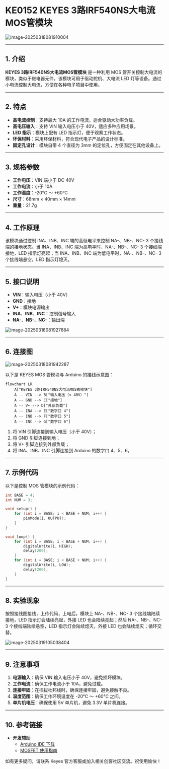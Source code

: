 # KE0152 KEYES 3路IRF540NS大电流MOS管模块

![image-20250318081910004](media/image-20250318081910004.png)

---

## 1. 介绍
**KEYES 3路IRF540NS大电流MOS管模块** 是一种利用 MOS 管开关控制大电流的模块，类似于继电器元件。该模块可用于驱动舵机、大电流 LED 灯等设备。通过小电流控制大电流，方便在各种电子项目中使用。

---

## 2. 特点
- **高电流控制**：支持最大 10A 的工作电流，适合驱动大功率负载。
- **高电压输入**：支持 VIN 输入电压小于 40V，适应多种应用场景。
- **LED 指示**：模块上配有 LED 指示灯，便于观察工作状态。
- **环保材料**：采用环保材料，符合现代电子产品的设计标准。
- **固定孔设计**：模块自带 4 个直径为 3mm 的定位孔，方便固定在其他设备上。

---

## 3. 规格参数
- **工作电压**：VIN 端小于 DC 40V  
- **工作电流**：小于 10A  
- **工作温度**：-20℃ ～ +60℃  
- **尺寸**：68mm × 40mm × 14mm  
- **重量**：21.7g  

---

## 4. 工作原理
该模块通过控制 INA、INB、INC 端的高低电平来控制 NA-、NB-、NC- 3 个接线端的接地状态。当 INA、INB、INC 端为高电平时，NA-、NB-、NC- 3 个接线端接地，LED 指示灯亮起；当 INA、INB、INC 端为低电平时，NA-、NB-、NC- 3 个接线端悬空，LED 指示灯熄灭。

---

## 5. 接口说明
- **VIN**：输入电压（小于 40V）
- **GND**：接地
- **V+**：模块电源输出
- **INA**、**INB**、**INC**：控制信号输入
- **NA-**、**NB-**、**NC-**：输出端

![image-20250318081927684](media/image-20250318081927684.png)

---

## 6. 连接图

![image-20250318081942287](media/image-20250318081942287.png)

以下是 KEYES MOS 管模块与 Arduino 的接线示意图：

```mermaid
flowchart LR
    A["KEYES 3路IRF540NS大电流MOS管模块"] 
    A -- VIN --> B["输入电压（< 40V）"]
    A -- GND --> C["接地"]
    A -- V+ --> D["外部负载"]
    A -- INA --> E["数字口 4"]
    A -- INB --> F["数字口 5"]
    A -- INC --> G["数字口 6"]
```

1. 将 VIN 引脚连接到输入电压（小于 40V）；
2. 将 GND 引脚连接到地；
3. 将 V+ 引脚连接到外部负载；
4. 将 INA、INB、INC 引脚连接到 Arduino 的数字口 4、5、6。

---

## 7. 示例代码
以下是控制 MOS 管模块的示例代码：

```cpp
int BASE = 4; 
int NUM = 3; 

void setup() {
    for (int i = BASE; i < BASE + NUM; i++) {
        pinMode(i, OUTPUT); 
    }
}

void loop() {
    for (int i = BASE; i < BASE + NUM; i++) {
        digitalWrite(i, HIGH);  
        delay(200);       
    }
    for (int i = BASE; i < BASE + NUM; i++) {
        digitalWrite(i, LOW);    
        delay(200); 
    }  
}
```

---

## 8. 实验现象
按照接线图接线，上传代码，上电后，模块上 NA-、NB-、NC- 3 个接线端陆续接地，LED 指示灯会陆续亮起，外接 LED 也会陆续亮起；然后 NA-、NB-、NC- 3 个接线端陆续悬空，LED 指示灯会陆续熄灭，外接 LED 也会陆续熄灭；循环交替。

![image-20250319105038404](media/image-20250319105038404.png)

---

## 9. 注意事项
1. **电源输入**：确保 VIN 输入电压小于 40V，避免损坏模块。  
2. **工作电流**：确保工作电流小于 10A，避免过载。  
3. **连接牢固**：在插拔杜邦线时，确保连接牢固，避免接触不良。  
4. **温度范围**：确保工作环境温度在 -20℃ ～ +60℃ 之间。  
5. **单片机电压**：确保使用 5V 单片机，避免 3.3V 单片机连接。

---

## 10. 参考链接
- **开发辅助**  
  - [Arduino IDE 下载](https://www.arduino.cc/en/software)  
  - [MOSFET 使用指南](https://learn.adafruit.com/adafruit-arduino-lesson-4-mosfets)  

如有更多疑问，请联系 Keyes 官方客服或加入相关创客社区交流。祝使用愉快！